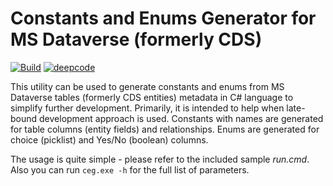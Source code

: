 # Constants and Enums Generator for MS Dataverse (formerly CDS)

[![Build](https://github.com/dataverse-tools/constants-enums-generator-cs/actions/workflows/build.yml/badge.svg?branch=working)](https://github.com/dataverse-tools/constants-enums-generator-cs/actions/workflows/build.yml)
[![deepcode](https://www.deepcode.ai/api/gh/badge?key=eyJhbGciOiJIUzI1NiIsInR5cCI6IkpXVCJ9.eyJwbGF0Zm9ybTEiOiJnaCIsIm93bmVyMSI6ImRhdGF2ZXJzZS10b29scyIsInJlcG8xIjoiY29uc3RhbnRzLWVudW1zLWdlbmVyYXRvci1jcyIsImluY2x1ZGVMaW50IjpmYWxzZSwiYXV0aG9ySWQiOjI5MjI5LCJpYXQiOjE2MTg3NjQ1ODh9.0sYQwrn9UwWt11ZXTebmwDPPVC6cr-SFEsAObtaVed4)](https://www.deepcode.ai/app/gh/dataverse-tools/constants-enums-generator-cs/_/dashboard)

This utility can be used to generate constants and enums from MS Dataverse tables (formerly CDS entities) metadata in C# language to simplify further development.
Primarily, it is intended to help when late-bound development approach is used.
Constants with names are generated for table columns (entity fields) and relationships.
Enums are generated for choice (picklist) and Yes/No (boolean) columns.

The usage is quite simple - please refer to the included sample _run.cmd_.
Also you can run `ceg.exe -h` for the full list of parameters.
